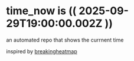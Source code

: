 # time_now is (( 2025-09-29T19:00:00.002Z ))

an automated repo that shows the currnent time

inspired by [breakingheatmap](https://github.com/breakingheatmap/breakingheatmap)